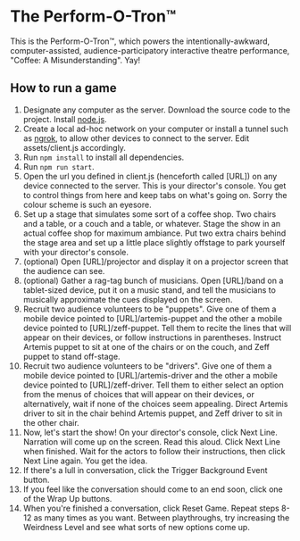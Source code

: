 The Perform-O-Tron™
============

This is the Perform-O-Tron™, which powers the intentionally-awkward, computer-assisted, audience-participatory interactive theatre performance, "Coffee: A Misunderstanding". Yay!

## How to run a game

1. Designate any computer as the server. Download the source code to the project. Install <a href="http://www.nodejs.org/">node.js</a>.
2. Create a local ad-hoc network on your computer or install a tunnel such as <a href="http://ngrok.com">ngrok</a>, to allow other devices to connect to the server. Edit assets/client.js accordingly.
3. Run `npm install` to install all dependencies.
3. Run `npm run start`.
4. Open the url you defined in client.js (henceforth called [URL]) on any device connected to the server. This is your director's console. You get to control things from here and keep tabs on what's going on. Sorry the colour scheme is such an eyesore.
5. Set up a stage that simulates some sort of a coffee shop. Two chairs and a table, or a couch and a table, or whatever. Stage the show in an actual coffee shop for maximum ambiance. Put two extra chairs behind the stage area and set up a little place slightly offstage to park yourself with your director's console.
6. (optional) Open [URL]/projector and display it on a projector screen that the audience can see.
7. (optional) Gather a rag-tag bunch of musicians. Open [URL]/band on a tablet-sized device, put it on a music stand, and tell the musicians to musically approximate the cues displayed on the screen.
8. Recruit two audience volunteers to be "puppets". Give one of them a mobile device pointed to [URL]/artemis-puppet and the other a mobile device pointed to [URL]/zeff-puppet. Tell them to recite the lines that will appear on their devices, or follow instructions in parentheses. Instruct Artemis puppet to sit at one of the chairs or on the couch, and Zeff puppet to stand off-stage.
9. Recruit two audience volunteers to be "drivers". Give one of them a mobile device pointed to [URL]/artemis-driver and the other a mobile device pointed to [URL]/zeff-driver. Tell them to either select an option from the menus of choices that will appear on their devices, or alternatively, wait if none of the choices seem appealing. Direct Artemis driver to sit in the chair behind Artemis puppet, and Zeff driver to sit in the other chair.
10. Now, let's start the show! On your director's console, click Next Line. Narration will come up on the screen. Read this aloud. Click Next Line when finished. Wait for the actors to follow their instructions, then click Next Line again. You get the idea.
11. If there's a lull in conversation, click the Trigger Background Event button.
12. If you feel like the conversation should come to an end soon, click one of the Wrap Up buttons.
13. When you're finished a conversation, click Reset Game. Repeat steps 8-12 as many times as you want. Between playthroughs, try increasing the Weirdness Level and see what sorts of new options come up.
